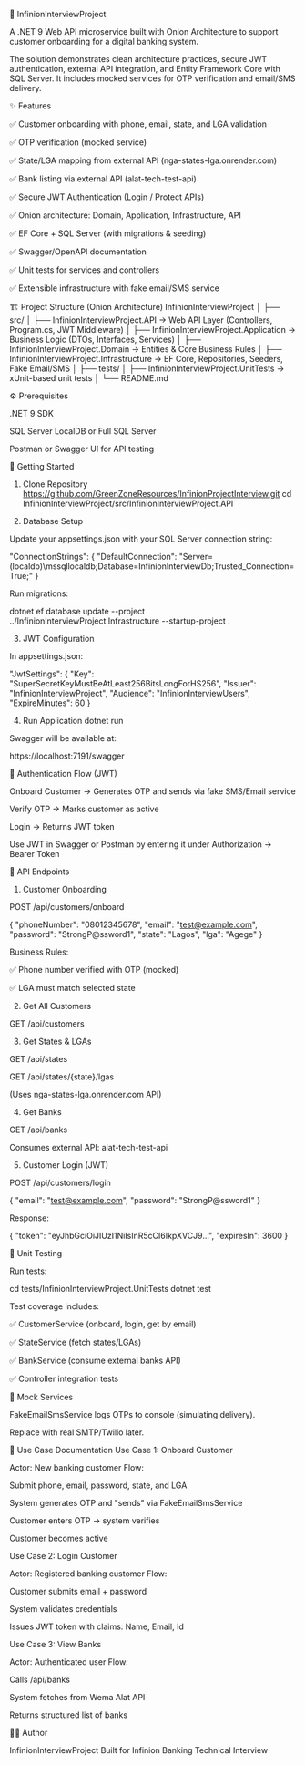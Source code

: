 ﻿📘 InfinionInterviewProject

A .NET 9 Web API microservice built with Onion Architecture to support customer onboarding for a digital banking system.

The solution demonstrates clean architecture practices, secure JWT authentication, external API integration, and Entity Framework Core with SQL Server. It includes mocked services for OTP verification and email/SMS delivery.

✨ Features

✅ Customer onboarding with phone, email, state, and LGA validation

✅ OTP verification (mocked service)

✅ State/LGA mapping from external API (nga-states-lga.onrender.com)

✅ Bank listing via external API (alat-tech-test-api)

✅ Secure JWT Authentication (Login / Protect APIs)

✅ Onion architecture: Domain, Application, Infrastructure, API

✅ EF Core + SQL Server (with migrations & seeding)

✅ Swagger/OpenAPI documentation

✅ Unit tests for services and controllers

✅ Extensible infrastructure with fake email/SMS service

🏗️ Project Structure (Onion Architecture)
InfinionInterviewProject
│
├── src/
│   ├── InfinionInterviewProject.API             → Web API Layer (Controllers, Program.cs, JWT Middleware)
│   ├── InfinionInterviewProject.Application     → Business Logic (DTOs, Interfaces, Services)
│   ├── InfinionInterviewProject.Domain          → Entities & Core Business Rules
│   ├── InfinionInterviewProject.Infrastructure  → EF Core, Repositories, Seeders, Fake Email/SMS
│
├── tests/
│   ├── InfinionInterviewProject.UnitTests       → xUnit-based unit tests
│
└── README.md

⚙️ Prerequisites

.NET 9 SDK

SQL Server LocalDB or Full SQL Server

Postman
 or Swagger UI
 for API testing

🚀 Getting Started
1. Clone Repository
https://github.com/GreenZoneResources/InfinionProjectInterview.git
cd InfinionInterviewProject/src/InfinionInterviewProject.API

2. Database Setup

Update your appsettings.json with your SQL Server connection string:

"ConnectionStrings": {
  "DefaultConnection": "Server=(localdb)\\mssqllocaldb;Database=InfinionInterviewDb;Trusted_Connection=True;"
}


Run migrations:

dotnet ef database update --project ../InfinionInterviewProject.Infrastructure --startup-project .

3. JWT Configuration

In appsettings.json:

"JwtSettings": {
  "Key": "SuperSecretKeyMustBeAtLeast256BitsLongForHS256",
  "Issuer": "InfinionInterviewProject",
  "Audience": "InfinionInterviewUsers",
  "ExpireMinutes": 60
}

4. Run Application
dotnet run


Swagger will be available at:

https://localhost:7191/swagger

🔐 Authentication Flow (JWT)

Onboard Customer → Generates OTP and sends via fake SMS/Email service

Verify OTP → Marks customer as active

Login → Returns JWT token

Use JWT in Swagger or Postman by entering it under Authorization → Bearer Token

📡 API Endpoints
1. Customer Onboarding

POST /api/customers/onboard

{
  "phoneNumber": "08012345678",
  "email": "test@example.com",
  "password": "StrongP@ssword1",
  "state": "Lagos",
  "lga": "Agege"
}


Business Rules:

✅ Phone number verified with OTP (mocked)

✅ LGA must match selected state

2. Get All Customers

GET /api/customers

3. Get States & LGAs

GET /api/states

GET /api/states/{state}/lgas

(Uses nga-states-lga.onrender.com API)

4. Get Banks

GET /api/banks

Consumes external API:
alat-tech-test-api

5. Customer Login (JWT)

POST /api/customers/login

{
  "email": "test@example.com",
  "password": "StrongP@ssword1"
}


Response:

{
  "token": "eyJhbGciOiJIUzI1NiIsInR5cCI6IkpXVCJ9...",
  "expiresIn": 3600
}

🧪 Unit Testing

Run tests:

cd tests/InfinionInterviewProject.UnitTests
dotnet test


Test coverage includes:

✅ CustomerService (onboard, login, get by email)

✅ StateService (fetch states/LGAs)

✅ BankService (consume external banks API)

✅ Controller integration tests

📧 Mock Services

FakeEmailSmsService logs OTPs to console (simulating delivery).

Replace with real SMTP/Twilio later.

📖 Use Case Documentation
Use Case 1: Onboard Customer

Actor: New banking customer
Flow:

Submit phone, email, password, state, and LGA

System generates OTP and "sends" via FakeEmailSmsService

Customer enters OTP → system verifies

Customer becomes active

Use Case 2: Login Customer

Actor: Registered banking customer
Flow:

Customer submits email + password

System validates credentials

Issues JWT token with claims: Name, Email, Id

Use Case 3: View Banks

Actor: Authenticated user
Flow:

Calls /api/banks

System fetches from Wema Alat API

Returns structured list of banks

👨‍💻 Author

InfinionInterviewProject
Built for Infinion Banking Technical Interview